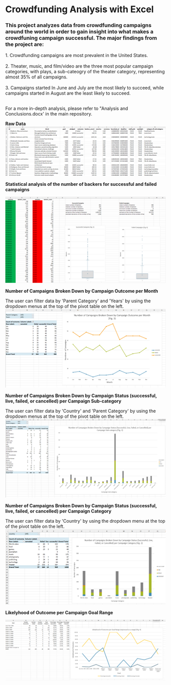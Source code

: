 <h1> Crowdfunding Analysis with Excel</h1>
<h3>This project analyzes data from crowdfunding campaigns around the world in order to gain insight into what makes a crowdfuning campaign successful. The major findings from the project are:</h3>
1. Crowdfunding campaigns are most prevalent in the United States. <br/>
<br/>
2. Theater, music, and film/video are the three most popular campaign categories, with plays, a sub-cateogry of the theater category, representing almost 35% of all campaigns.<br/>
<br/>
3. Campaigns started In June and July are the most likely to succeed, while campaigns started in August are the least likely to succeed.<br/>
<br/>

For a more in-depth analysis, please refer to "Analysis and Conclusions.docx' in the main repository.

**Raw Data**
![](screenshots/raw_data.png)<br/>

**Statistical analysis of the number of backers for successful and failed campaigns**
  
![](screenshots/backer_statistical_analysis.png)<br/>

**Number of Campaigns Broken Down by Campaign Outcome per Month**
  
The user can filter data by 'Parent Category' and 'Years' by using the dropdown menus at the top of the pivot table on the left.
![](screenshots/campaigns_by_month.png)<br/>

**Number of Campaigns Broken Down by Campaign Status (successful, live, failed, or cancelled) per Campaign Sub-category**
  
The user can filter data by 'Country' and 'Parent Category' by using the dropdown menus at the top of the pivot table on the left.
![](screenshots/campaings_by_sub-category.png)<br/>

**Number of Campaigns Broken Down by Campaign Status (successful, live, failed, or cancelled) per Campaign Category**

The user can filter data by 'Country' by using the dropdown menu at the top of the pivot table on the left.
![](screenshots/campains_by_category.png)<br/>

**Likelyhood of Outcome per Campaign Goal Range**

![](screenshots/likelihood_of_outcome_by_goal_range.png)
